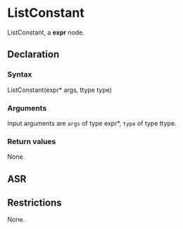 <!-- This is an automatically generated file. Do not edit it manually. -->

# ListConstant

ListConstant, a **expr** node.

## Declaration

### Syntax

ListConstant(expr* args, ttype type)

### Arguments
Input arguments are `args` of type expr*, `type` of type ttype.

### Return values

None.

## ASR

<!-- Generate ASR using pickle. -->

## Restrictions

<!-- Generated from asr_verify.cpp. -->
None.